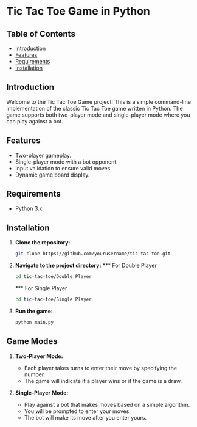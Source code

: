 # Tic Tac Toe Game in Python

## Table of Contents
- [Introduction](#introduction)
- [Features](#features)
- [Requirements](#requirements)
- [Installation](#installation)
  

## Introduction
Welcome to the Tic Tac Toe Game project! This is a simple command-line implementation of the classic Tic Tac Toe game written in Python. The game supports both two-player mode and single-player mode where you can play against a bot.

## Features
- Two-player gameplay.
- Single-player mode with a bot opponent.
- Input validation to ensure valid moves.
- Dynamic game board display.

## Requirements
- Python 3.x

## Installation
1. **Clone the repository:**
    ```sh
    git clone https://github.com/yourusername/tic-tac-toe.git
    ```
2. **Navigate to the project directory:**
    *** For Double Player
    ```sh
    cd tic-tac-toe/Double Player
    ```
    *** For Single Player
    ```sh
    cd tic-tac-toe/Single Player
    ```
4. **Run the game:**
    ```sh
    python main.py
    ```

## Game Modes
1. **Two-Player Mode:**
    - Each player takes turns to enter their move by specifying the number.
    - The game will indicate if a player wins or if the game is a draw.

2. **Single-Player Mode:**
    - Play against a bot that makes moves based on a simple algorithm.
    - You will be prompted to enter your moves.
    - The bot will make its move after you enter yours.
